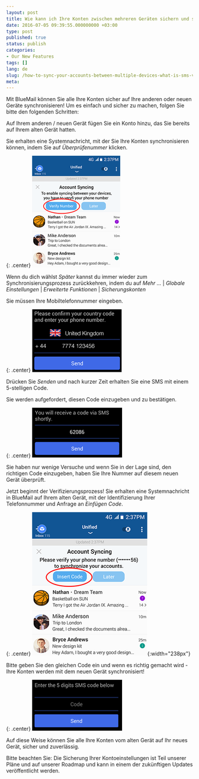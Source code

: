 ```yaml
---
layout: post
title: Wie kann ich Ihre Konten zwischen mehreren Geräten sichern und synchronisieren? Was ist SMS Überprüfung?
date: 2016-07-05 09:39:55.000000000 +03:00
type: post
published: true
status: publish
categories:
- Our New Features
tags: []
lang: de
slug: /how-to-sync-your-accounts-between-multiple-devices-what-is-sms-verification/
meta:
---
```


Mit BlueMail können Sie alle Ihre Konten sicher auf Ihre anderen oder neuen Geräte synchronisieren! Um es einfach und sicher zu machen, folgen Sie bitte den folgenden Schritten:

Auf Ihrem anderen / neuen Gerät fügen Sie ein Konto hinzu, das Sie bereits auf Ihrem alten Gerät hatten.

Sie erhalten eine Systemnachricht, mit der Sie Ihre Konten synchronisieren können, indem Sie auf *Überprüfenummer* klicken.

{: .center}
![Thumb1](/assets/1_thumb-1.png)

Wenn du dich wählst *Später* kannst du immer wieder zum Synchronisierungsprozess zurückkehren, indem du auf *Mehr ...* \| *Globale Einstellungen* \| *Erweiterte Funktionen* \| *Sicherungskonten*

Sie müssen Ihre Mobiltelefonnummer eingeben.

{: .center}
![SMS](/assets/2_thumb.png)

Drücken Sie *Senden* und nach kurzer Zeit erhalten Sie eine SMS mit einem 5-stelligen Code.

Sie werden aufgefordert, diesen Code einzugeben und zu bestätigen.

{: .center}
![SMS2](/assets/3.png)

Sie haben nur wenige Versuche und wenn Sie in der Lage sind, den richtigen Code einzugeben, haben Sie Ihre Nummer auf diesem neuen Gerät überprüft.

Jetzt beginnt der Verifizierungsprozess! Sie erhalten eine Systemnachricht in BlueMail auf Ihrem alten Gerät, mit der Identifizierung Ihrer Telefonnummer und Anfrage an *Einfügen Code*.

{: .center}
![Verification](/assets/4-1-2.png){:width="238px"}

Bitte geben Sie den gleichen Code ein und wenn es richtig gemacht wird - Ihre Konten werden mit dem neuen Gerät synchronisiert!

{: .center}
![Verification2](/assets/5.png)

Auf diese Weise können Sie alle Ihre Konten vom alten Gerät auf Ihr neues Gerät, sicher und zuverlässig.

Bitte beachten Sie: Die Sicherung Ihrer Kontoeinstellungen ist Teil unserer Pläne und auf unserer Roadmap und kann in einem der zukünftigen Updates veröffentlicht werden.
